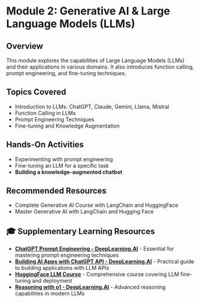# Module 2: Generative AI & Large Language Models (LLMs)

## Overview
This module explores the capabilities of Large Language Models (LLMs) and their applications in various domains. It also introduces function calling, prompt engineering, and fine-tuning techniques.

## Topics Covered
- Introduction to LLMs: ChatGPT, Claude, Gemini, Llama, Mistral
- Function Calling in LLMs
- Prompt Engineering Techniques
- Fine-tuning and Knowledge Augmentation

## Hands-On Activities
- Experimenting with prompt engineering
- Fine-tuning an LLM for a specific task
- **Building a knowledge-augmented chatbot**

## Recommended Resources
- Complete Generative AI Course with LangChain and HuggingFace
- Master Generative AI with LangChain and Hugging Face

## 🎓 Supplementary Learning Resources
- **[ChatGPT Prompt Engineering - DeepLearning.AI](https://www.deeplearning.ai/short-courses/chatgpt-prompt-engineering-for-developers/)** - Essential for mastering prompt engineering techniques
- **[Building AI Apps with ChatGPT API - DeepLearning.AI](https://www.deeplearning.ai/short-courses/building-systems-with-chatgpt/)** - Practical guide to building applications with LLM APIs
- **[HuggingFace LLM Course](https://huggingface.co/learn/llm-course/chapter1/1)** - Comprehensive course covering LLM fine-tuning and deployment
- **[Reasoning with o1 - DeepLearning.AI](https://www.deeplearning.ai/short-courses/reasoning-with-o1/)** - Advanced reasoning capabilities in modern LLMs